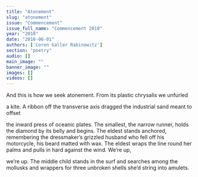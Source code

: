```yaml
---
title: "Atonement"
slug: "atonement"
issue: "Commencement"
issue_full_name: "Commencement 2010"
year: "2010"
date: "2010-06-01"
authors: ['Loren Galler Rabinowitz']
section: "poetry"
audio: []
main_image: ""
banner_image: ""
images: []
videos: []
---
```

And this is how we seek atonement. From its plastic chrysalis we unfurled

 a kite. A ribbon off the transverse axis dragged the industrial sand meant to offset

 the inward press of oceanic plates. The smallest, the narrow runner, holds the diamond by its belly and begins. The eldest stands anchored, remembering the dressmaker’s grizzled husband who fell off his motorcycle, his beard matted with wax. The eldest wraps the line round her palms and pulls in hard against the wind. We’re up,

 we’re up. The middle child stands in the surf and searches among the mollusks and wrappers for three unbroken shells she’d string into amulets.


